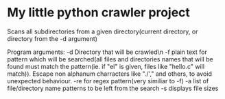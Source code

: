# My little python crawler project
Scans all subdirectories from a given directory(current directory, or directory from the -d argument)

Program arguments:
-d Directory that will be crawled\n
-f plain text for pattern which will be searched(all files and directories names that will be found must match the pattern(ie. if "el" is given, files like "hello.c" will match)). Escape non alphanum charracters like "./'," and others, to avoid unexpected behaviour.
-re for regex pattern(very similiar to -f)
-a list of file/directory name patterns to be left from the search
-s displays file sizes
